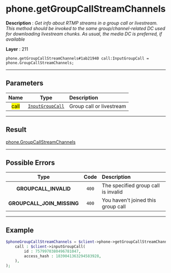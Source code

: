 # phone.getGroupCallStreamChannels

**Description** : *Get info about RTMP streams in a group call or livestream.
This method should be invoked to the same group/channel-related DC used for downloading livestream chunks.
As usual, the media DC is preferred, if available*

**Layer** : 211

```tl
phone.getGroupCallStreamChannels#1ab21940 call:InputGroupCall = phone.GroupCallStreamChannels;
```

---

## Parameters

| Name | Type | Description |
| :---: | :---: | :--- |
| <mark>call</mark> | [`InputGroupCall`](type/InputGroupCall) | Group call or livestream |

---

## Result

[phone.GroupCallStreamChannels](type/phone.GroupCallStreamChannels)

---

## Possible Errors

| Type | Code | Description |
| :---: | :---: | :--- |
| **GROUPCALL_INVALID** | `400` | The specified group call is invalid |
| **GROUPCALL_JOIN_MISSING** | `400` | You haven't joined this group call |

---

## Example

```php
$phoneGroupCallStreamChannels = $client->phone->getGroupCallStreamChannels(
	call : $client->inputGroupCall(
		id : 7579970380496781047,
		access_hash : 1839041363294583928,
	),
);
```